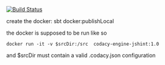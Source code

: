[![Build Status](https://circleci.com/gh/codacy/codacy-pmdjava.svg?style=shield&circle-token=:circle-token)](https://circleci.com/gh/codacy/codacy-pmdjava)

create the docker: sbt docker:publishLocal

the docker is supposed to be run like so

```
docker run -it -v $srcDir:/src  codacy-engine-jshint:1.0
```

and $srcDir must contain a valid .codacy.json configuration
